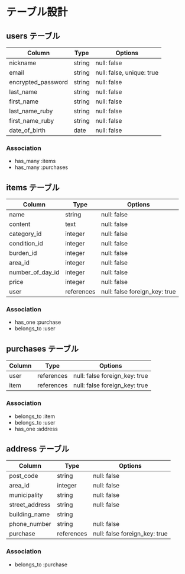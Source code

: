 # テーブル設計

## users テーブル

| Column             | Type     | Options                   |
| ------------------ | -------- | ------------------------- |
| nickname           | string   | null: false               |
| email              | string   | null: false, unique: true |
| encrypted_password | string   | null: false               |
| last_name          | string   | null: false               |
| first_name         | string   | null: false               |
| last_name_ruby     | string   | null: false               |
| first_name_ruby    | string   | null: false               |
| date_of_birth      | date     | null: false               |

### Association

- has_many :items
- has_many :purchases

## items テーブル

| Column           | Type       | Options                        |
| ---------------- | ---------- | ------------------------------ |
| name             | string     | null: false                    |
| content          | text       | null: false                    |
| category_id      | integer    | null: false                    |
| condition_id     | integer    | null: false                    |
| burden_id        | integer    | null: false                    |
| area_id          | integer    | null: false                    |
| number_of_day_id | integer    | null: false                    |
| price            | integer    | null: false                    |
| user             | references | null: false foreign_key: true  |

### Association

- has_one :purchase
- belongs_to :user

## purchases テーブル

| Column        | Type       | Options                        |
| ------------- | ---------- | ------------------------------ |
| user          | references | null: false foreign_key: true  |
| item          | references | null: false foreign_key: true  |

### Association

- belongs_to :item
- belongs_to :user
- has_one :address

## address テーブル

| Column         | Type       | Options                        |
| -------------- | ---------- | ------------------------------ |
| post_code      | string     | null: false                    |
| area_id        | integer    | null: false                    |
| municipality   | string     | null: false                    |
| street_address | string     | null: false                    |
| building_name  | string     |                                |
| phone_number   | string     | null: false                    |
| purchase       | references | null: false foreign_key: true  |

### Association

- belongs_to :purchase